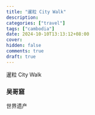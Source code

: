 ```yaml
---
title: "暹粒 City Walk"
description:
categories: ["travel"]
tags: ["cambodia"]
date: 2024-10-10T13:13:12+08:00
cover:
hidden: false
comments: true
draft: true
---
```


暹粒 City Walk

### 吴哥窟

世界遗产
